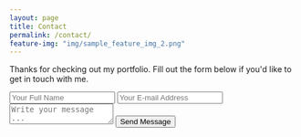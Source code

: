 ```yaml
---
layout: page
title: Contact
permalink: /contact/
feature-img: "img/sample_feature_img_2.png"
---
```


Thanks for checking out my portfolio. Fill out the form below if you'd like to get in touch with me.

<form action="https://getsimpleform.com/messages?form_api_token=29fa54d6a354c2d2f97d09bc7e39e3d2" method="post">
  <!-- the redirect_to is optional, the form will redirect to the referrer on submission -->
  <input type='hidden' name='redirect_to' value='http://wvanderen.github.io/thank-you/' />
  <input type='text' name='name' placeholder='Your Full Name' />
  <input type='email' name='email' placeholder='Your E-mail Address' />

  <textarea name='message' placeholder='Write your message ...'></textarea>
  <input type='submit' value='Send Message' />
</form>
